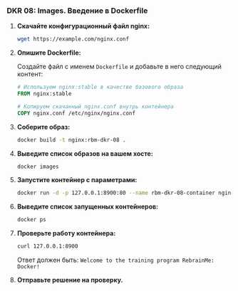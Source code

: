 ### DKR 08: Images. Введение в Dockerfile

1. **Скачайте конфигурационный файл nginx:**

    ```bash
    wget https://example.com/nginx.conf
    ```

2. **Опишите Dockerfile:**

    Создайте файл с именем `Dockerfile` и добавьте в него следующий контент:

    ```Dockerfile
    # Используем nginx:stable в качестве базового образа
    FROM nginx:stable
    
    # Копируем скачанный nginx.conf внутрь контейнера
    COPY nginx.conf /etc/nginx/nginx.conf
    ```

3. **Соберите образ:**

    ```bash
    docker build -t nginx:rbm-dkr-08 .
    ```

4. **Выведите список образов на вашем хосте:**

    ```bash
    docker images
    ```

5. **Запустите контейнер с параметрами:**

    ```bash
    docker run -d -p 127.0.0.1:8900:80 --name rbm-dkr-08-container nginx:rbm-dkr-08
    ```

6. **Выведите список запущенных контейнеров:**

    ```bash
    docker ps
    ```

7. **Проверьте работу контейнера:**

    ```bash
    curl 127.0.0.1:8900
    ```

    Ответ должен быть: `Welcome to the training program RebrainMe: Docker!`

8. **Отправьте решение на проверку.**
